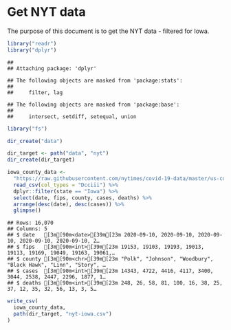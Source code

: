 Get NYT data
================

The purpose of this document is to get the NYT data - filtered for Iowa.

``` r
library("readr")
library("dplyr")
```

    ## 
    ## Attaching package: 'dplyr'

    ## The following objects are masked from 'package:stats':
    ## 
    ##     filter, lag

    ## The following objects are masked from 'package:base':
    ## 
    ##     intersect, setdiff, setequal, union

``` r
library("fs")
```

``` r
dir_create("data")

dir_target <- path("data", "nyt")
dir_create(dir_target)
```

``` r
iowa_county_data <- 
  "https://raw.githubusercontent.com/nytimes/covid-19-data/master/us-counties.csv" %>%
  read_csv(col_types = "Dcciii") %>%
  dplyr::filter(state == "Iowa") %>%
  select(date, fips, county, cases, deaths) %>%
  arrange(desc(date), desc(cases)) %>%
  glimpse()
```

    ## Rows: 16,070
    ## Columns: 5
    ## $ date   [3m[90m<date>[39m[23m 2020-09-10, 2020-09-10, 2020-09-10, 2020-09-10, 2020-09-10, 2…
    ## $ fips   [3m[90m<int>[39m[23m 19153, 19103, 19193, 19013, 19113, 19169, 19049, 19163, 19061,…
    ## $ county [3m[90m<chr>[39m[23m "Polk", "Johnson", "Woodbury", "Black Hawk", "Linn", "Story", …
    ## $ cases  [3m[90m<int>[39m[23m 14343, 4722, 4416, 4117, 3400, 3044, 2538, 2447, 2296, 1877, 1…
    ## $ deaths [3m[90m<int>[39m[23m 248, 26, 58, 81, 100, 16, 38, 25, 37, 12, 35, 32, 56, 13, 3, 5…

``` r
write_csv(
  iowa_county_data,
  path(dir_target, "nyt-iowa.csv")
)
```
